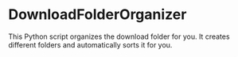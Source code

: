 # DownloadFolderOrganizer
This Python script organizes the download folder for you. It creates different folders and automatically sorts it for you.
